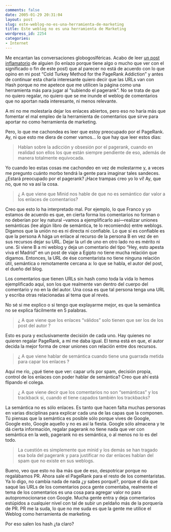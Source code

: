 ```yaml
---
comments: false
date: 2005-01-29 20:31:04
layout: post
slug: este-weblog-no-es-una-herramienta-de-marketing
title: Este weblog no es una herramienta de Marketing
wordpress_id: 2254
categories:
- Internet
---
```


Me encantan las conversaciones globogoslféricas. Acabo de leer [un post inflamatorio](http://eltelendro.blogspot.com/2005/01/bloggers-hablando-de-pagerank.html#comments) de alguien (lo enlazo porque tiene algo o mucho que ver con el significado o fin de este post) que al parecer no está de acuerdo con lo que opino en mi post “Cold Turkey Method for the PageRank Addiction” y antes de continuar esta charla interesante quiero decir que las URLs van con Hash porque no me apetece que me utilicen la página como una herramienta más para jugar al “subiendo el pagerank”. No se trata de que no quiero regalar, no quiero que se me inunde el weblog de comentarios que no aportan nada interesante, ni menos relevante.





A mi no me molestaría dejar los enlaces abiertos, pero eso no haría más que fomentar el mal empleo de la herramienta de comentarios que sirve para aportar no como herramienta de marketing.





Pero, lo que me cachondea es leer que estoy preocupado por el PageRank. Ay, ni que esto me diera de comer vamos… lo que hay que leer estos días:





> Hablan sobre la adicción y obsesión por el pagerank, cuando en realidad son ellos los que están siempre pendiente de eso, además de manera totalmente equivocada.





Yo cuando leo estas cosas me cachondeo en vez de molestarme y, a veces me pregunto cuánto morbo tendrá la gente para imaginar tales sandeces. ¿Estará preocupado por el pagerank? ¡Hace trampas creo yo lo ví! Ay, que no, que no va así la cosa.





> ¿ A que viene que Minid nos hable de que no es semántico dar valor a los enlaces de comentarios?





Creo que esto lo ha interpretado mal. Por ejemplo, lo que Franco y yo estamos de acuerdo es que, en cierta forma los comentarios no forman o no deberían por ley natural –vamos a ejemplificarlo así—realizar uniones semánticas (lee algún libro de semántica, te lo recomiendo) entre weblogs. Digamos que la unión no es ni directa ni confiable. Lo que sí es confiable es que la persona A hága un enlace al recurso de la persona B en vez de en sus recursos dejar su URL. Dejar la url de uno en otro lado no es mérito ni une. Si viene B a mi weblog y deja un comentario del tipo “Hey, esto apesta viva el Madrid” en un post de viaje a Egipto no tiene mucha relación que digamos. Entonces, la URL de ése comentarista no tiene ninguna relación útil, semántica o remotamente cercana a: lo que se habla, el autor del post, el dueño del blog.





Los comentarios que tienen URLs sin hash como toda la vida lo hemos ejemplificado aquí, son los que realmente van dentro del cuerpo del comentario y no en la del autor. Una cosa es que tal persona tenga una URL y escriba otras relacionadas al tema que al revés.





No sé si me explico o si tengo que explayarme mejor, es que la semántica no se explica fácilmente en 5 palabras.





> ¿ A que viene que los enlaces “válidos” solo tienen que ser los de los post del autor ?





Esto es pura y exclusivamente decisión de cada uno. Hay quienes no quieren regalar PageRank, a mí me daba igual. El tema está en que, el autor decida la mejor forma de crear uniones con relación entre dos recursos.





> ¿ A que viene hablar de semántica cuando tiene una guarrada metida para capar los enlaces ?





Aquí me río, ¿qué tiene que ver: capar urls por spam, decisión propia, control de los enlaces con poder hablar de semántica? Creo que ahí está flipando el colega.





> ¿ A que viene decir que los comentarios no son “semánticas” y los trackback si, cuando el tiene capados también los trackbacks?





La semántica no es sólo enlaces. Es tanto que hacen falta muchas personas en varias disciplinas para explicar cada una de las capas que la componen. Tú piensas que la semántica es posible sólo porque vives de Google, Google esto, Google aquello y no es así la fiesta. Google sólo almacena y te dá cierta información, regalar pagerank no tiene nada que ver con semántica en la web, pagerank no es semántica, o al menos no lo es del todo.





> La cuestión es simplemente que minid y los demás se han tragado esa bola del pagerank y para justificar no dar enlaces hablan del spam que no existe en sus weblogs.





Bueno, veo que esto no iba más que de eso, despotricar porque no regalábamos PR. Ahora sale el PageRank para el resto de los comentaristas. Ya lo digo, no cambia nada de nada ¿y sabes porqué?, porque el día que saqué las URLs de los comentarios poca gente comentaba, realmente el tema de los comentarios es una cosa para agregar valor no para autopromocionarse con Google. Mucha gente entra y deja comentarios estúpidos a cualquier nivel con tal de subir un peldaño más de la porquería de PR. PR me la suda, lo que no me suda es que la gente me utilice el Weblog como herramienta de marketing.





Por eso salen los hash ¿ta claro?
